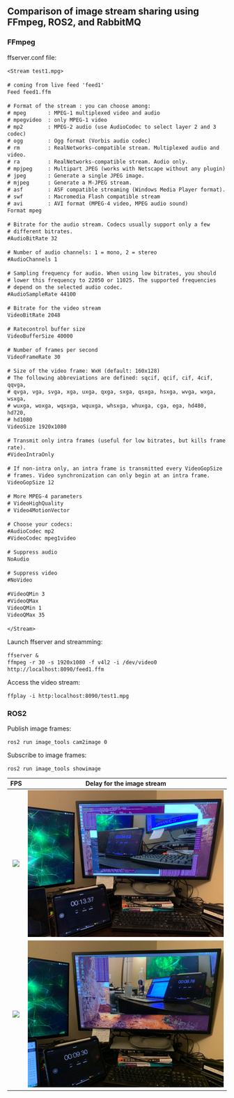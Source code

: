 ## Comparison of image stream sharing using FFmpeg, ROS2, and RabbitMQ

### FFmpeg

ffserver.conf file:
```
<Stream test1.mpg>

# coming from live feed 'feed1'
Feed feed1.ffm

# Format of the stream : you can choose among:
# mpeg       : MPEG-1 multiplexed video and audio
# mpegvideo  : only MPEG-1 video
# mp2        : MPEG-2 audio (use AudioCodec to select layer 2 and 3 codec)
# ogg        : Ogg format (Vorbis audio codec)
# rm         : RealNetworks-compatible stream. Multiplexed audio and video.
# ra         : RealNetworks-compatible stream. Audio only.
# mpjpeg     : Multipart JPEG (works with Netscape without any plugin)
# jpeg       : Generate a single JPEG image.
# mjpeg      : Generate a M-JPEG stream.
# asf        : ASF compatible streaming (Windows Media Player format).
# swf        : Macromedia Flash compatible stream
# avi        : AVI format (MPEG-4 video, MPEG audio sound)
Format mpeg

# Bitrate for the audio stream. Codecs usually support only a few
# different bitrates.
#AudioBitRate 32

# Number of audio channels: 1 = mono, 2 = stereo
#AudioChannels 1

# Sampling frequency for audio. When using low bitrates, you should
# lower this frequency to 22050 or 11025. The supported frequencies
# depend on the selected audio codec.
#AudioSampleRate 44100

# Bitrate for the video stream
VideoBitRate 2048

# Ratecontrol buffer size
VideoBufferSize 40000

# Number of frames per second
VideoFrameRate 30

# Size of the video frame: WxH (default: 160x128)
# The following abbreviations are defined: sqcif, qcif, cif, 4cif, qqvga,
# qvga, vga, svga, xga, uxga, qxga, sxga, qsxga, hsxga, wvga, wxga, wsxga,
# wuxga, woxga, wqsxga, wquxga, whsxga, whuxga, cga, ega, hd480, hd720,
# hd1080
VideoSize 1920x1080

# Transmit only intra frames (useful for low bitrates, but kills frame rate).
#VideoIntraOnly

# If non-intra only, an intra frame is transmitted every VideoGopSize
# frames. Video synchronization can only begin at an intra frame.
VideoGopSize 12

# More MPEG-4 parameters
# VideoHighQuality
# Video4MotionVector

# Choose your codecs:
#AudioCodec mp2
#VideoCodec mpeg1video

# Suppress audio
NoAudio

# Suppress video
#NoVideo

#VideoQMin 3
#VideoQMax
VideoQMin 1
VideoQMax 35

</Stream>
```
Launch ffserver and streamming:
```
ffserver &
ffmpeg -r 30 -s 1920x1080 -f v4l2 -i /dev/video0 http://localhost:8090/feed1.ffm
```
Access the video stream:
```
ffplay -i http:localhost:8090/test1.mpg
```

### ROS2

Publish image frames:
```
ros2 run image_tools cam2image 0
```

Subscribe to image frames:
```
ros2 run image_tools showimage
```

FPS            |  Delay for the image stream
:-------------------------:|:-------------------------:
![](https://github.com/waggle-sensor/summer2020/blob/master/liu/image/ffmpeg-fps)  |  ![](https://github.com/waggle-sensor/summer2020/blob/master/liu/image/ffmpeg-latency.jpeg)
![](https://github.com/waggle-sensor/summer2020/blob/master/liu/image/ros2-fps)  |  ![](https://github.com/waggle-sensor/summer2020/blob/master/liu/image/ros2-latency.jpeg)

